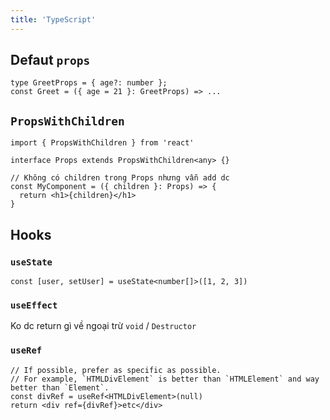 ```yaml
---
title: 'TypeScript'
---
```


## Defaut `props`

```tsx
type GreetProps = { age?: number };
const Greet = ({ age = 21 }: GreetProps) => ...
```

## `PropsWithChildren`

```tsx
import { PropsWithChildren } from 'react'

interface Props extends PropsWithChildren<any> {}

// Không có children trong Props nhưng vẫn add dc
const MyComponent = ({ children }: Props) => {
  return <h1>{children}</h1>
}
```

## Hooks

### `useState`

```tsx
const [user, setUser] = useState<number[]>([1, 2, 3])
```

### `useEffect`

Ko dc return gì về ngoại trừ `void` / `Destructor`

### `useRef`

```tsx
// If possible, prefer as specific as possible.
// For example, `HTMLDivElement` is better than `HTMLElement` and way better than `Element`.
const divRef = useRef<HTMLDivElement>(null)
return <div ref={divRef}>etc</div>
```
